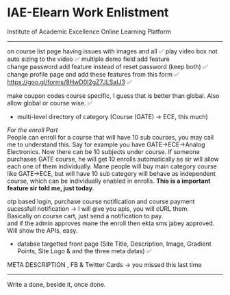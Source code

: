 # IAE-Elearn Work Enlistment
Institute of Academic Excellence Online Learning Platform
<hr />

on course list page having issues with images and all   ✅
play video box not auto sizing to the video  ✅
multiple demo field add feature  
change password add feature instead of reset password (keep both)  ✅
change profile page and add these features from this form  ✅
https://goo.gl/forms/8HwD0l2gZ7JLSaIJ3  ✅

make coupon codes course specific, I guess that is better than global. Also allow global or course wise.  ✅


* multi-level directory of category (Course (GATE) -> ECE, this much)  

*For the enroll Part*  
People can enroll for a course that will have 10 sub courses, you may call me to understand this. Say for example you have GATE->ECE->Analog Electronics. Now there can be 10 subjects under course. If someone purchases GATE course, he will get 10 enrolls automatically as sir will allow each one of them individually. Mane people will buy main category course like GATE->ECE, but will have 10 sub category will behave as independent course, which can be individually enabled in enrolls. **This is a important feature sir told me, just today**.  


otp based login, purchase course notification and course payment sucessfull notification -> I will give you apis, you will cURL them.  
Basically on course cart, just send a notification to pay.  
and if the admin approves mane the enroll then ekta sms jabey approved. Will show the APIs, easy.  


* databse targetted front page (Site Title, Description, Image, Gradient Points, Site Logo & and the three meta datas)  ✅

META DESCRIPTION , FB & Twitter Cards -> you missed this last time  

<hr />

Write a done, beside it, once done.
